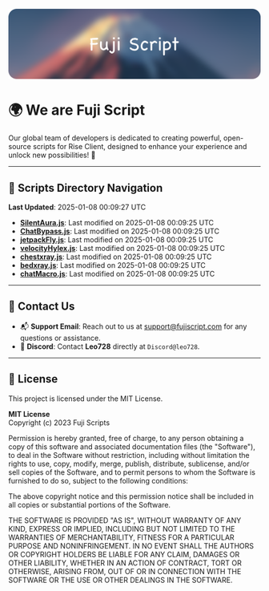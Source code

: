 ![Banner](.github/b.webp)

# 🌍 **We are Fuji Script**

Our global team of developers is dedicated to creating powerful, open-source scripts for Rise Client, designed to enhance your experience and unlock new possibilities! 🌟

---
<!-- SCRIPTS_NAVIGATION_START -->
## 📂 **Scripts Directory Navigation**

**Last Updated**: 2025-01-08 00:09:27 UTC

- **[SilentAura.js](scripts/SilentAura.js)**: Last modified on 2025-01-08 00:09:25 UTC
- **[ChatBypass.js](scripts/ChatBypass.js)**: Last modified on 2025-01-08 00:09:25 UTC
- **[jetpackFly.js](scripts/jetpackFly.js)**: Last modified on 2025-01-08 00:09:25 UTC
- **[velocityHylex.js](scripts/velocityHylex.js)**: Last modified on 2025-01-08 00:09:25 UTC
- **[chestxray.js](scripts/chestxray.js)**: Last modified on 2025-01-08 00:09:25 UTC
- **[bedxray.js](scripts/bedxray.js)**: Last modified on 2025-01-08 00:09:25 UTC
- **[chatMacro.js](scripts/chatMacro.js)**: Last modified on 2025-01-08 00:09:25 UTC

<!-- SCRIPTS_NAVIGATION_END -->

---

## 💬 **Contact Us**  
- 📬 **Support Email**: Reach out to us at [support@fujiscript.com](mailto:support@fujiscript.com) for any questions or assistance.  
- 💬 **Discord**: Contact **Leo728** directly at `Discord@leo728`.

---

## 📜 **License**

This project is licensed under the MIT License.  

**MIT License**  
Copyright (c) 2023 Fuji Scripts  

Permission is hereby granted, free of charge, to any person obtaining a copy of this software and associated documentation files (the "Software"), to deal in the Software without restriction, including without limitation the rights to use, copy, modify, merge, publish, distribute, sublicense, and/or sell copies of the Software, and to permit persons to whom the Software is furnished to do so, subject to the following conditions:  

The above copyright notice and this permission notice shall be included in all copies or substantial portions of the Software.  

THE SOFTWARE IS PROVIDED "AS IS", WITHOUT WARRANTY OF ANY KIND, EXPRESS OR IMPLIED, INCLUDING BUT NOT LIMITED TO THE WARRANTIES OF MERCHANTABILITY, FITNESS FOR A PARTICULAR PURPOSE AND NONINFRINGEMENT. IN NO EVENT SHALL THE AUTHORS OR COPYRIGHT HOLDERS BE LIABLE FOR ANY CLAIM, DAMAGES OR OTHER LIABILITY, WHETHER IN AN ACTION OF CONTRACT, TORT OR OTHERWISE, ARISING FROM, OUT OF OR IN CONNECTION WITH THE SOFTWARE OR THE USE OR OTHER DEALINGS IN THE SOFTWARE.  
